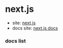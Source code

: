 # next.js
- site: <a href="https://nextjs.org/" target="_blank">next.js</a>
- docs site: <a href="https://nextjs.org/docs" target="_blank">next.js docs</a>

### docs list